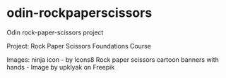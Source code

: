 # odin-rockpaperscissors
Odin rock-paper-scissors project

Project: Rock Paper Scissors
Foundations Course

Images:
ninja icon - by Icons8
Rock paper scissors cartoon banners with hands - Image by upklyak on Freepik